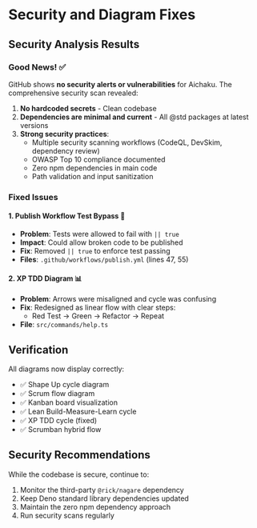 # Security and Diagram Fixes

## Security Analysis Results

### Good News! ✅
GitHub shows **no security alerts or vulnerabilities** for Aichaku. The comprehensive security scan revealed:

1. **No hardcoded secrets** - Clean codebase
2. **Dependencies are minimal and current** - All @std packages at latest versions
3. **Strong security practices**:
   - Multiple security scanning workflows (CodeQL, DevSkim, dependency review)
   - OWASP Top 10 compliance documented
   - Zero npm dependencies in main code
   - Path validation and input sanitization

### Fixed Issues

#### 1. **Publish Workflow Test Bypass** 🔧
- **Problem**: Tests were allowed to fail with `|| true`
- **Impact**: Could allow broken code to be published
- **Fix**: Removed `|| true` to enforce test passing
- **Files**: `.github/workflows/publish.yml` (lines 47, 55)

#### 2. **XP TDD Diagram** 📊
- **Problem**: Arrows were misaligned and cycle was confusing
- **Fix**: Redesigned as linear flow with clear steps:
  - Red Test → Green → Refactor → Repeat
- **File**: `src/commands/help.ts`

## Verification

All diagrams now display correctly:
- ✅ Shape Up cycle diagram
- ✅ Scrum flow diagram  
- ✅ Kanban board visualization
- ✅ Lean Build-Measure-Learn cycle
- ✅ XP TDD cycle (fixed)
- ✅ Scrumban hybrid flow

## Security Recommendations

While the codebase is secure, continue to:
1. Monitor the third-party `@rick/nagare` dependency
2. Keep Deno standard library dependencies updated
3. Maintain the zero npm dependency approach
4. Run security scans regularly